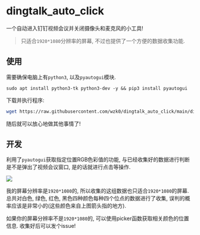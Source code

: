 # dingtalk_auto_click

一个自动进入钉钉视频会议并关闭摄像头和麦克风的小工具!

> 只适合`1920*1080`分辨率的屏幕, 不过也提供了一个方便的数据收集功能.

## 使用

需要确保电脑上有`python3`, 以及`pyautogui`模块.

```
sudo apt install python3-tk python3-dev -y && pip3 install pyautogui
```

下载并执行程序:

```sh
wget https://raw.githubusercontent.com/wzk0/dingtalk_auto_click/main/dingtalk.py && python3 dingtalk.py
```

随后就可以放心地做其他事情了!

## 开发

利用了`pyautogui`获取指定位置RGB色彩值的功能, 与已经收集好的数据进行判断是不是弹出了视频会议窗口, 是的话就进行点击等操作.

![](https://ghproxy.com/https://raw.githubusercontent.com/wzk0/photo/main/202301071744118.png)

我的屏幕分辨率是`1920*1080`的, 所以收集的这组数据也只适合`1920*1080`的屏幕. 总共对白色, 绿色, 红色, 黑色四种颜色每种四个位点的数据进行了收集, 误判的概率应该是非常小的(这些颜色来自上图箭头指的地方).

如果你的屏幕分辨率不是`1920*1080`的, 可以使用picker函数获取相关颜色的位置信息. 收集好后可以发个issue!
